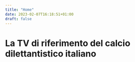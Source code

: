 ```yaml
---
title: "Home"
date: 2023-02-07T16:18:51+01:00
draft: false
---
```


# La TV di riferimento del calcio dilettantistico italiano